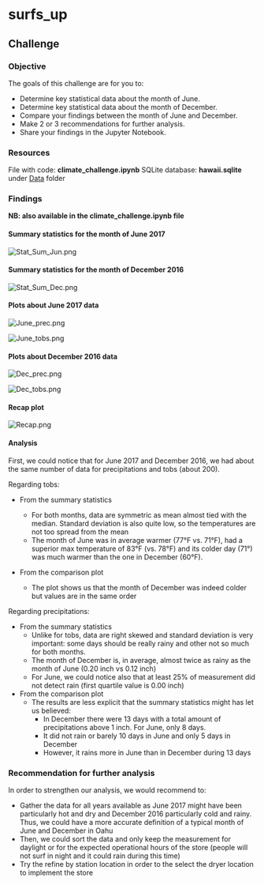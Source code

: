 # surfs_up

## Challenge

### Objective

The goals of this challenge are for you to:

- Determine key statistical data about the month of June.
- Determine key statistical data about the month of December.
- Compare your findings between the month of June and December.
- Make 2 or 3 recommendations for further analysis.
- Share your findings in the Jupyter Notebook.

### Resources

File with code: **climate_challenge.ipynb**
SQLite database: **hawaii.sqlite** under [Data](Data/) folder

### Findings

**NB: also available in the climate_challenge.ipynb file**

#### Summary statistics for the month of June 2017

![Stat_Sum_Jun.png](Images/Stat_Sum_Jun.png)

#### Summary statistics for the month of December 2016

![Stat_Sum_Dec.png](Images/Stat_Sum_Dec.png)

#### Plots about June 2017 data

![June_prec.png](Images/June_prec.png)

![June_tobs.png](Images/June_tobs.png)

#### Plots about December 2016 data

![Dec_prec.png](Images/Dec_prec.png)

![Dec_tobs.png](Images/Dec_tobs.png)

#### Recap plot

![Recap.png](Images/Recap.png)

#### Analysis

First, we could notice that for June 2017 and December 2016, we had about the same number of data for precipitations and tobs (about 200).

Regarding tobs:
- From the summary statistics
    - For both months, data are symmetric as mean almost tied with the median. Standard deviation is also quite low, so the temperatures are not too spread from the mean
    - The month of June was in average warmer (77°F vs. 71°F), had a superior max temperature of 83°F (vs. 78°F) and its colder day (71°) was much warmer than the one in December (60°F).

- From the comparison plot
    - The plot shows us that the month of December was indeed colder but values are in the same order


Regarding precipitations:
- From the summary statistics
    - Unlike for tobs, data are right skewed and standard deviation is very important: some days should be really rainy and other not so much for both months.
    - The month of December is, in average, almost twice as rainy as the month of June (0.20 inch vs 0.12 inch)
    - For June, we could notice also that at least 25% of measurement did not detect rain (first quartile value is 0.00 inch)
- From the comparison plot
    - The results are less explicit that the summary statistics might has let us believed:
        - In December there were 13 days with a total amount of precipitations above 1 inch. For June, only 8 days.
        - It did not rain or barely 10 days in June and only 5 days in December
        - However, it rains more in June than in December during 13 days

### Recommendation for further analysis

In order to strengthen our analysis, we would recommend to:
 - Gather the data for all years available as June 2017 might have been particularly hot and dry and December 2016 particularly cold and rainy. Thus, we could have a more accurate definition of a typical month of June and December in Oahu 
 - Then, we could sort the data and only keep the measurement for daylight or for the expected operational hours of the store (people will not surf in night and it could rain during this time) 
 - Try the refine by station location in order to the select the dryer location to implement the store